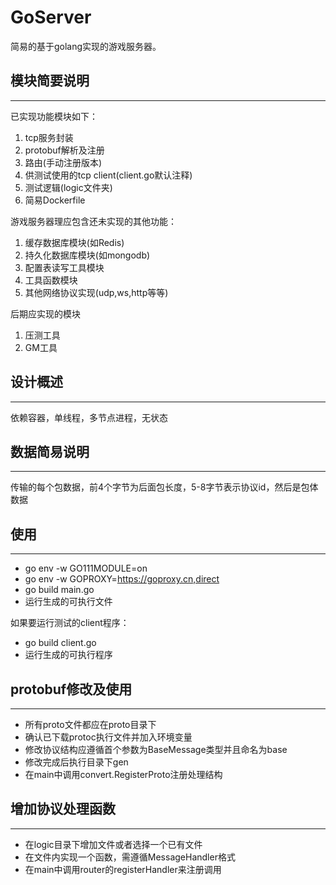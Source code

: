 # GoServer

简易的基于golang实现的游戏服务器。

## 模块简要说明
----

已实现功能模块如下：
1. tcp服务封装
2. protobuf解析及注册
3. 路由(手动注册版本)
4. 供测试使用的tcp client(client.go默认注释)
5. 测试逻辑(logic文件夹)
6. 简易Dockerfile

游戏服务器理应包含还未实现的其他功能：
1. 缓存数据库模块(如Redis)
2. 持久化数据库模块(如mongodb)
3. 配置表读写工具模块
4. 工具函数模块
5. 其他网络协议实现(udp,ws,http等等)

后期应实现的模块
1. 压测工具
2. GM工具

## 设计概述
----

依赖容器，单线程，多节点进程，无状态


## 数据简易说明
----

传输的每个包数据，前4个字节为后面包长度，5-8字节表示协议id，然后是包体数据

## 使用
----

* go env -w GO111MODULE=on
* go env -w GOPROXY=https://goproxy.cn,direct
* go build main.go
* 运行生成的可执行文件

如果要运行测试的client程序：
* go build client.go
* 运行生成的可执行程序

## protobuf修改及使用
----
* 所有proto文件都应在proto目录下
* 确认已下载protoc执行文件并加入环境变量
* 修改协议结构应遵循首个参数为BaseMessage类型并且命名为base
* 修改完成后执行目录下gen
* 在main中调用convert.RegisterProto注册处理结构


## 增加协议处理函数
----
* 在logic目录下增加文件或者选择一个已有文件
* 在文件内实现一个函数，需遵循MessageHandler格式
* 在main中调用router的registerHandler来注册调用